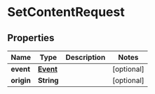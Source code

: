 

# SetContentRequest


## Properties

| Name | Type | Description | Notes |
|------------ | ------------- | ------------- | -------------|
|**event** | [**Event**](Event.md) |  |  [optional] |
|**origin** | **String** |  |  [optional] |



